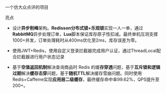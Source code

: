 一个仿大众点评的项目

亮点

- 设计**异步削峰**架构。**Redisson分布式锁+乐观锁**实现一人一单，通过**RabbitMQ**异步处理订单，**Lua**脚本保证库存原子性扣减。最终单机压测支撑1000+并发，订单处理耗时从400ms优化至2ms，库存误差为零。
  
- 使用JWT+Redis，使用自定义登录拦截器完成用户认证，通过ThreadLocal配合拦截器进行用户状态记录

- 基于**空值返回机制**解决查询商品时 Redis 的缓**存穿透**问题，基于**互斥锁和逻辑过期**解决**缓存击穿**问题，基于**随机TTL**解决缓存雪崩问题。同时使用Redis+Caffeine实现**应用层二级缓存**，最终缓存命中率99.62%，QPS提升至200+。